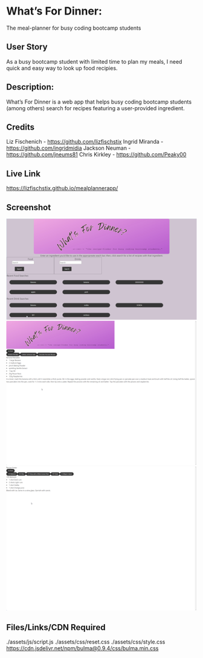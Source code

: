 # What’s For Dinner: 
The meal-planner for busy coding bootcamp students
## User Story
As a busy bootcamp student with limited time to plan my meals, I need quick and easy way to look up food recipies.
## Description:
What’s For Dinner is a web app that helps busy coding bootcamp students (among others) search for recipes featuring a user-provided ingredient.
## Credits
Liz Fischenich - https://github.com/lizfischstix
Ingrid Miranda - https://github.com/ingridmidia
Jackson Neuman - https://github.com/jneums81
Chris Kirkley - https://github.com/Peaky00
## Live Link
https://lizfischstix.github.io/mealplannerapp/
## Screenshot
![1st Page](image.png)
![2nd Page Food Results](image-1.png)
![3rd Page Drink Results](image-2.png)
## Files/Links/CDN Required
./assets/js/script.js
./assets/css/reset.css
./assets/css/style.css  
https://cdn.jsdelivr.net/npm/bulma@0.9.4/css/bulma.min.css
